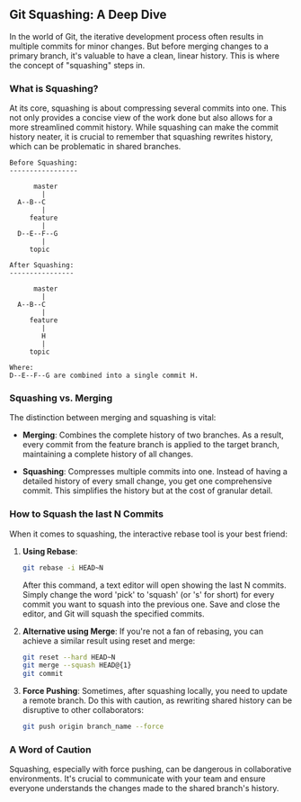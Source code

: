 ## Git Squashing: A Deep Dive

In the world of Git, the iterative development process often results in multiple commits for minor changes. But before merging changes to a primary branch, it's valuable to have a clean, linear history. This is where the concept of "squashing" steps in.

### What is Squashing?

At its core, squashing is about compressing several commits into one. This not only provides a concise view of the work done but also allows for a more streamlined commit history. While squashing can make the commit history neater, it is crucial to remember that squashing rewrites history, which can be problematic in shared branches.

```
Before Squashing:
-----------------

      master
        |
  A--B--C
        |
     feature
        |
  D--E--F--G
        |
     topic

After Squashing:
----------------

      master
        |
  A--B--C
        |
     feature
        |
        H
        |
     topic

Where:
D--E--F--G are combined into a single commit H.
```

### Squashing vs. Merging

The distinction between merging and squashing is vital:

- **Merging**: Combines the complete history of two branches. As a result, every commit from the feature branch is applied to the target branch, maintaining a complete history of all changes.
  
- **Squashing**: Compresses multiple commits into one. Instead of having a detailed history of every small change, you get one comprehensive commit. This simplifies the history but at the cost of granular detail.

### How to Squash the last N Commits

When it comes to squashing, the interactive rebase tool is your best friend:

1. **Using Rebase**:
    ```bash
    git rebase -i HEAD~N
    ```
   After this command, a text editor will open showing the last N commits. Simply change the word 'pick' to 'squash' (or 's' for short) for every commit you want to squash into the previous one. Save and close the editor, and Git will squash the specified commits.

2. **Alternative using Merge**:
   If you're not a fan of rebasing, you can achieve a similar result using reset and merge:
    ```bash
    git reset --hard HEAD~N
    git merge --squash HEAD@{1}
    git commit
    ```

3. **Force Pushing**:
   Sometimes, after squashing locally, you need to update a remote branch. Do this with caution, as rewriting shared history can be disruptive to other collaborators:
    ```bash
    git push origin branch_name --force
    ```

### A Word of Caution

Squashing, especially with force pushing, can be dangerous in collaborative environments. It's crucial to communicate with your team and ensure everyone understands the changes made to the shared branch's history.
